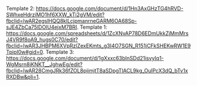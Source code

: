 Template 2: https://docs.google.com/document/d/1Hn3AxGHzTG4hRVD-SWhxeHdrziMO1hf6XXW_kTi2gVM/edit?fbclid=IwAR2egslHQQ8klLcjpmanrneGARM6OA68Sp-sJE4ZbCa75lDOlU4ejxM7BRI.
Template 1: https://docs.google.com/spreadsheets/d/1ZcXNvAP78D6EDmUkkZjMmMrsJ4VR9f8oA9_hugs0C70/edit?fbclid=IwAR3JHBPM6XVpRzlZexEKmts_g3I4O7SGN_R151jCFkSHEKwRW1E9TpipI0w#gid=0.
Template 3: https://docs.google.com/document/d/1gXxxc63bInSDd21isvyIq1-WgMsrn8jKNKT__JghwEg/edit?fbclid=IwAR28CmgJRk36fZOL8pjimjtT8aSDpgTlACL9kg_OulPcX3dQ_bTv1xRXDBw&pli=1.
